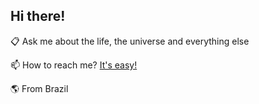 ## Hi there!

📋 Ask me about the life, the universe and everything else

📫 How to reach me? [It's easy!](https://www.linkedin.com/in/guilherme-piloto-castanheira-b96716170/)

🌎 From Brazil
